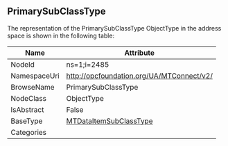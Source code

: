 <!-- objecttype -->
## PrimarySubClassType
  
<!-- end of text -->
The representation of the PrimarySubClassType ObjectType in the address space is shown in the following table:  

|Name|Attribute|
|---|---|
|NodeId|ns=1;i=2485|
|NamespaceUri|http://opcfoundation.org/UA/MTConnect/v2/|
|BrowseName|PrimarySubClassType|
|NodeClass|ObjectType|
|IsAbstract|False|
|BaseType|[MTDataItemSubClassType](../../ObjectTypes/MTDataItemSubClassType/readme.md)|
|Categories||

